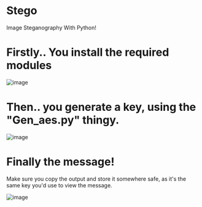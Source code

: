 # Stego
Image Steganography With Python!
# Firstly.. You install the required modules
![image](https://github.com/user-attachments/assets/d2593368-edc9-4357-937a-f3ba2037cdba)

# Then.. you generate a key, using the "Gen_aes.py" thingy.
![image](https://github.com/user-attachments/assets/caf47634-a2e7-402b-8db1-c5be886f7899)
# Finally the message!

Make sure you copy the output and store it somewhere safe, as it's the same key you'd use to view the message.

![image](https://github.com/user-attachments/assets/c79ee00c-88b1-4884-b42c-32dbe26e6c7f)
